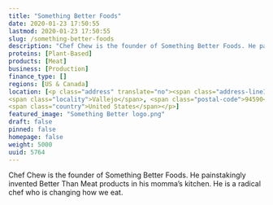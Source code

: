 ```yaml
---
title: "Something Better Foods"
date: 2020-01-23 17:50:55
lastmod: 2020-01-23 17:50:55
slug: /something-better-foods
description: "Chef Chew is the founder of Something Better Foods. He painstakingly invented Better Than Meat products in his momma’s kitchen. He is a radical chef who is changing how we eat."
proteins: [Plant-Based]
products: [Meat]
business: [Production]
finance_type: []
regions: [US & Canada]
location: [<p class="address" translate="no"><span class="address-line1">Marin Street</span><br>
<span class="locality">Vallejo</span>, <span class="postal-code">94590</span><br>
<span class="country">United States</span></p>]
featured_image: "Something Better logo.png"
draft: false
pinned: false
homepage: false
weight: 5000
uuid: 5764
---
```

<p>Chef Chew is the founder of Something Better Foods. He painstakingly invented Better Than Meat products in his momma’s kitchen. He is a radical chef who is changing how we eat.</p>
